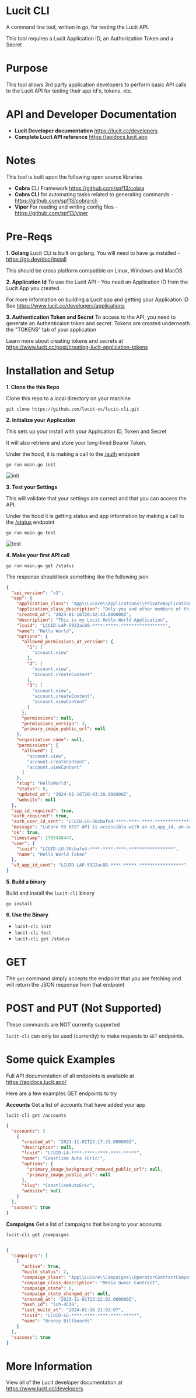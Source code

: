 # Lucit CLI
A command line tool, written in go, for testing the Lucit API.

This tool requires a Lucit Application ID, an Authorization Token and a Secret

# Purpose
This tool allows 3rd party application developers to perform basic API calls to the Lucit API for testing their app id's, tokens, etc.

# API and Developer Documentation

- **Lucit Developer documentation** https://lucit.cc/developers
- **Complete Lucit API reference** https://apidocs.lucit.app

# Notes
This tool is built upon the following open source libraries

- **Cobra** CLI Framework https://github.com/spf13/cobra
- **Cobra CLI** for automating tasks related to generating commands - https://github.com/spf13/cobra-cli
- **Viper** For reading and writing config files - https://github.com/spf13/viper

# Pre-Reqs

**1. Golang**
Lucit CLI is built on golang.  You will need to have `go` installed - https://go.dev/doc/install

This should be cross platform compatible on Linux, Windows and MacOS

**2. Application Id**
To use the Lucit API - You need an Application ID from the Lucit App you created.

For more information on building a Lucit app and getting your Application ID
See https://www.lucit.cc/developers/applications

**3. Authentication Token and Secret**
To access to the API, you need to generate an Authenticaion token and secret.
Tokens are created underneath the "TOKENS" tab of your application

Learn more about creating tokens and secrets at https://www.lucit.cc/post/creating-lucit-application-tokens

# Installation and Setup

**1. Clone the this Repo**

Clone this repo to a local directory on your machine

```
git clone https://github.com/lucit-cc/lucit-cli.git
```

**2. Initialize your Application**

This sets up your install with your Application ID, Token and Secret

It will also retrieve and store your long-lived Bearer Token.

Under the hood, it is making a call to the [/auth](https://apidocs.lucit.app/#auth-POSTapi-v3-auth) endpoint

```
go run main.go init
```


![init](docs/images/screenshot_init.jpg)



**3.  Test your Settings**

This will validate that your settings are correct and that you can access the API.

Under the hood it is getting status and app information by making a
call to the [/status](https://apidocs.lucit.app/#status-GETapi-v3-status) endpoint

```
go run main.go test
```

![test](docs/images/screenshot_test.jpg)


**4. Make your first API call**


```
go run main.go get /status
```

The response should look something like the following json

```json
{
  "api_version": "v3",
  "app": {
    "application_class": "App\\LuCore\\Applications\\PrivateApplicationClass",
    "application_class_description": "Only you and other members of this application can add it to accounts",
    "created_at": "2024-01-16T20:42:43.000000Z",
    "description": "This is my Lucit Hello World Application",
    "lcuid": "LCUID-LAP-5922ac88-****-*****-*****************",
    "name": "Hello World",
    "options": {
      "allowed_permissions_at_version": {
        "1": [
          "account.view"
        ],
        "2": [
          "account.view",
          "account.createContent"
        ],
        "3": [
          "account.view",
          "account.createContent",
          "account.viewContent"
        ]
      },
      "permissions": null,
      "permissions_version": 3,
      "primary_image_public_url": null
    },
    "organization_name": null,
    "permissions": {
      "allowed": [
        "account.view",
        "account.createContent",
        "account.viewContent"
      ]
    },
    "slug": "HelloWorld",
    "status": 0,
    "updated_at": "2024-01-16T20:43:20.000000Z",
    "website": null
  },
  "app_id_required": true,
  "auth_required": true,
  "auth_user_id_sent": "LCUID-LU-30cbafe4-****-****-****-*****************",
  "message": "LuCore V3 REST API is accessible with an v3_app_id, un-authenticated, and returns json",
  "ok": true,
  "timestamp": 1705438447,
  "user": {
    "lcuid": "LCUID-LU-30cbafe4-****-****-****-*****************",
    "name": "Hello World Token"
  },
  "v3_app_id_sent": "LCUID-LAP-5922ac88-****-*****-*****************"
}
```




**5. Build a binary**

Build and install the `lucit-cli` binary

```
go install
```

**6. Use the Binary**

- `lucit-cli init`
- `lucit-cli test`
- `lucit-cli get /status`


# GET

The `get` command simply accepts the endpoint that you are fetching and will return the JSON response from that endpoint

# POST and PUT (Not Supported)

These commands are NOT currently supported

`lucit-cli` can only be used (currently) to make requests to `GET` endpoints.

# Some quick Examples

Full API documentation of all endpoints is available at https://apidocs.lucit.app/

Here are a few examples GET endpoints to try

**Accounts**
Get a list of accounts that have added your app

```
lucit-cli get /accounts
```

```json
{
  "accounts": [
    {
      "created_at": "2023-11-01T13:17:31.000000Z",
      "description": null,
      "lcuid": "LCUID-LA-****-****-****-****-*****",
      "name": "Coastline Auto (Eric)",
      "options": {
        "primary_image_background_removed_public_url": null,
        "primary_image_public_url": null
      },
      "slug": "CoastlineAutoEric",
      "website": null
    }
  ],
  "success": true
}

```


**Campaigns**
Get a list of campaigns that belong to your accounts

```
lucit-cli get /campaigns
```

```json

{
  "campaigns": [
    {
      "active": true,
      "build_status": 2,
      "campaign_class": "App\\LuCore\\Campaigns\\OperatorContractCampaignClass",
      "campaign_class_description": "Media Owner Contract",
      "campaign_state": 6,
      "campaign_state_changed_at": null,
      "created_at": "2023-11-01T13:22:02.000000Z",
      "hash_id": "lch-4Cd6",
      "last_build_at": "2024-01-16 21:02:07",
      "lcuid": "LCUID-LE-****-****-****-****-*****",
      "name": "Breezy Billboards"
    }
  ],
  "success": true
}
```



# More Information
View all of the Lucit developer documentation at https://www.lucit.cc/developers
